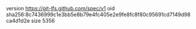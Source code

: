 version https://git-lfs.github.com/spec/v1
oid sha256:8c7436999c1e3bb5e8b79e4fc405e2e9fe8fc8f80c95691cd7149d98ca4d1d2e
size 5356
